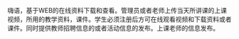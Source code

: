 嗨语，基于WEB的在线资料下载和查看。管理员或者老师上传当天所讲课的上课视频，所用的教学资料，课件。学生必须注册后方可在线观看视频和下载资料或者课件。同时提供教师招聘信息的或者活动信息的发布。上课老师的信息发布。
